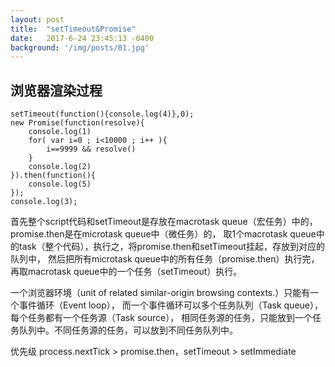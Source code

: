 ```yaml
---
layout: post
title:  "setTimeout&Promise"
date:   2017-6-24 23:45:13 -0400
background: '/img/posts/01.jpg'
---
```




## 浏览器渲染过程

```
setTimeout(function(){console.log(4)},0);
new Promise(function(resolve){
    console.log(1)
    for( var i=0 ; i<10000 ; i++ ){
        i==9999 && resolve()
    }
    console.log(2)
}).then(function(){
    console.log(5)
});
console.log(3);
```

首先整个script代码和setTimeout是存放在macrotask queue（宏任务）中的，promise.then是在microtask queue中（微任务）的，
取1个macrotask queue中的task（整个代码），执行之，将promise.then和setTimeout挂起，存放到对应的队列中，
然后把所有microtask queue中的所有任务（promise.then）执行完，再取macrotask queue中的一个任务（setTimeout）执行。

一个浏览器环境（unit of related similar-origin browsing contexts.）只能有一个事件循环（Event loop），
而一个事件循环可以多个任务队列（Task queue），每个任务都有一个任务源（Task source），
相同任务源的任务，只能放到一个任务队列中。不同任务源的任务，可以放到不同任务队列中。

优先级 process.nextTick > promise.then，setTimeout > setImmediate





